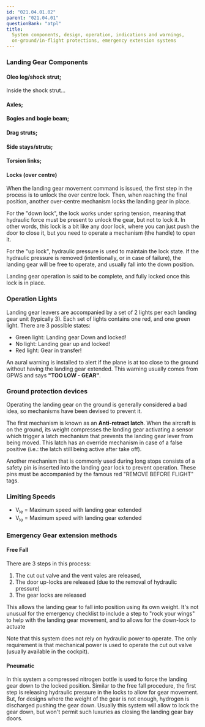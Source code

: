 ```yaml
---
id: "021.04.01.02"
parent: "021.04.01"
questionBank: "atpl"
title:
  System components, design, operation, indications and warnings,
  on-ground/in-flight protections, emergency extension systems
---
```


### Landing Gear Components

#### Oleo leg/shock strut;

Inside the shock strut...

#### Axles;

#### Bogies and bogie beam;

#### Drag struts;

#### Side stays/struts;

#### Torsion links;

#### Locks (over centre)

When the landing gear movement command is issued, the first step in the process
is to unlock the over centre lock. Then, when reaching the final position,
another over-centre mechanism locks the landing gear in place.

For the "down lock", the lock works under spring tension, meaning that hydraulic
force must be present to unlock the gear, but not to lock it. In other words,
this lock is a bit like any door lock, where you can just push the door to close
it, but you need to operate a mechanism (the handle) to open it.

For the "up lock", hydraulic pressure is used to maintain the lock state. If the
hydraulic pressure is removed (intentionally, or in case of failure), the
landing gear will be free to operate, and usually fall into the down position.

Landing gear operation is said to be complete, and fully locked once this lock
is in place.

### Operation Lights

Landing gear leavers are accompanied by a set of 2 lights per each landing gear
unit (typically 3). Each set of lights contains one red, and one green light.
There are 3 possible states:

- Green light: Landing gear Down and locked!
- No light: Landing gear up and locked!
- Red light: Gear in transfer!

An aural warning is installed to alert if the plane is at too close to the
ground without having the landing gear extended. This warning usually comes from
GPWS and says **"TOO LOW - GEAR"**.

### Ground protection devices

Operating the landing gear on the ground is generally considered a bad idea, so
mechanisms have been devised to prevent it.

The first mechanism is known as an **Anti-retract latch**. When the aircraft is
on the ground, its weight compresses the landing gear activating a sensor which
trigger a latch mechanism that prevents the landing gear lever from being moved.
This latch has an override mechanism in case of a false positive (i.e.: the
latch still being active after take off).

Another mechanism that is commonly used during long stops consists of a safety
pin is inserted into the landing gear lock to prevent operation. These pins must
be accompanied by the famous red "REMOVE BEFORE FLIGHT" tags.

### Limiting Speeds

- V<sub>le</sub> = Maximum speed with landing gear extended
- V<sub>lo</sub> = Maximum speed with landing gear extended

### Emergency Gear extension methods

#### Free Fall

There are 3 steps in this process:

1.  The cut out valve and the vent vales are released,
2.  The door up-locks are released (due to the removal of hydraulic pressure)
3.  The gear locks are released

This allows the landing gear to fall into position using its own weight. It's
not unusual for the emergency checklist to include a step to "rock your wings"
to help with the landing gear movement, and to allows for the down-lock to
actuate

Note that this system does not rely on hydraulic power to operate. The only
requirement is that mechanical power is used to operate the cut out valve
(usually available in the cockpit).

#### Pneumatic

In this system a compressed nitrogen bottle is used to force the landing gear
down to the locked position. Similar to the free fall procedure, the first step
is releasing hydraulic pressure in the locks to allow for gear movement. But,
for designs where the weight of the gear is not enough, hydrogen is discharged
pushing the gear down. Usually this system will allow to lock the gear down, but
won't permit such luxuries as closing the landing gear bay doors.
